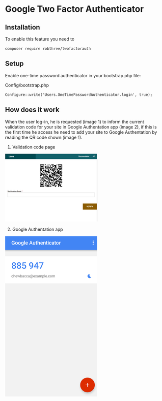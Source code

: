 Google Two Factor Authenticator
===============================

Installation
------------
To enable this feature you need to

```
composer require robthree/twofactorauth
```

Setup
-----

Enable one-time password authenticator in your bootstrap.php file:

Config/bootstrap.php
```
Configure::write('Users.OneTimePasswordAuthenticator.login', true);
```

How does it work
----------------
When the user log-in, he is requested (image 1) to inform the current validation
code for your site in Google Authentation app (image 2), if this is the first 
time he access he need to add your site to Google Authentation by reading
the QR code shown (image 1).

1) Validation code page

<img src="OneTimePasswordAuthenticator/FirstLogin.png?raw=true" width="300"/>

2) Google Authentation app

<img src="OneTimePasswordAuthenticator/App.png?raw=true" width="300"/>

